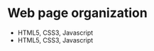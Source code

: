# Web page organization
<ul>
  <li>HTML5, CSS3, Javascript</li>
  <li>HTML5, CSS3, Javascript</li>
</ul>
